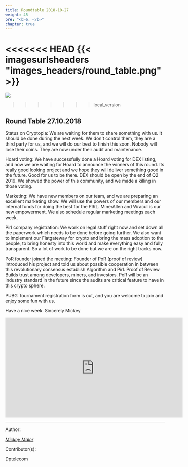 ```yaml
---
title: Roundtable 2018-10-27
weight: 45
pre: "<b>6. </b>"
chapter: true
---
```

<<<<<<< HEAD
{{< imagesurlsheaders "images_headers/round_table.png"  >}}
=======
![](/images_headers/round_table.png)
>>>>>>> local_version


## Round Table 27.10.2018

Status on Cryptopia:
We are waiting for them to share something with us. It should be done during the next week. We don't control them, they are a third party for us, and we will do our best to finish this soon. Nobody will lose their coins.
They are now under their audit and maintenance.

Hoard voting:
We have successfully done a Hoard voting for DEX listing, and now we are waiting for Hoard to announce the winners of this round. Its really good looking project and we hope they will deliver something good in the future. Good for us to be there. DEX should be open by the end of Q2 2019. We showed the power of this community, and we made a killing in those voting.

Marketing:
We have new members on our team, and we are preparing an excellent marketing show. We will use the powers of our members and our internal funds for doing the best for the PIRL. MinerAllen and Wracul is our new empowerment. We also schedule regular marketing meetings each week.

Pirl company registration:
We work on legal stuff right now and set down all the paperwork which needs to be done before going further. We also want to implement our Fiatgateway for crypto and bring the mass adoption to the people, to bring honesty into this world and make everything easy and fully transparent. So a lot of work to be done but we are on the right tracks now.

PoR founder joined the meeting:
Founder of PoR (proof of review) introduced his project and told us about possible cooperation in between this revolutionary consensus establish Algorithm and Pirl.
Proof of Review Builds trust among developers, miners, and investors.
PoR will be an industry standard in the future since the audits are critical feature to have in this crypto sphere.

PUBG Tournament registration form is out, and you are welcome to join and enjoy some fun with us.



Have a nice week.
Sincerely Mickey


<iframe width="560" height="315" src="https://share.pirltube.com/content/video/0xe6a707ba6fd2b7a7e2afc07d9c559bcd1ee940ab328c72ed106116a7d88288eb" frameborder="0" allow="autoplay; encrypted-media" allowfullscreen></iframe>




---
Author:


_[Mickey Maler](https://twitter.com/MickeyMaler)_


Contributor(s):


Dptelecom
